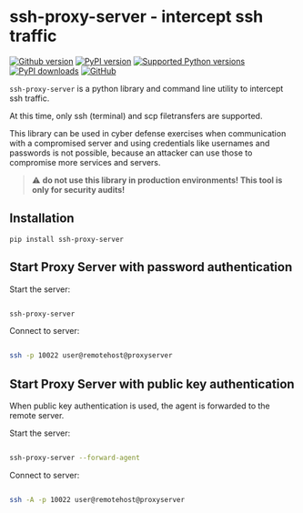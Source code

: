 # ssh-proxy-server - intercept ssh traffic

[![Github version](https://img.shields.io/github/v/release/manfred-kaiser/ssh-proxy-server?label=github&logo=github)](https://github.com/manfred-kaiser/ssh-proxy-server/releases)
[![PyPI version](https://img.shields.io/pypi/v/ssh-proxy-server.svg?logo=pypi&logoColor=FFE873)](https://pypi.org/project/ssh-proxy-server/)
[![Supported Python versions](https://img.shields.io/pypi/pyversions/ssh-proxy-server.svg?logo=python&logoColor=FFE873)](https://pypi.org/project/ssh-proxy-server/)
[![PyPI downloads](https://img.shields.io/pypi/dm/signed-xmlrpc.svg)](https://pypistats.org/packages/ssh-proxy-server)
[![GitHub](https://img.shields.io/github/license/manfred-kaiser/ssh-proxy-server.svg)](LICENSE)


`ssh-proxy-server` is a python library and command line utility to intercept ssh traffic.

At this time, only ssh (terminal) and scp filetransfers are supported.

This library can be used in cyber defense exercises when communication with a compromised server
and using credentials like usernames and passwords is not possible, because an attacker can use those to compromise more services and servers.

> :warning: **do not use this library in production environments! This tool is only for security audits!**

## Installation

`pip install ssh-proxy-server`

## Start Proxy Server with password authentication


Start the server:


```bash

ssh-proxy-server

```

Connect to server:

```bash

ssh -p 10022 user@remotehost@proxyserver

```

## Start Proxy Server with public key authentication

When public key authentication is used, the agent is forwarded to the remote server.

Start the server:

```bash

ssh-proxy-server --forward-agent

```

Connect to server:

```bash

ssh -A -p 10022 user@remotehost@proxyserver

```

